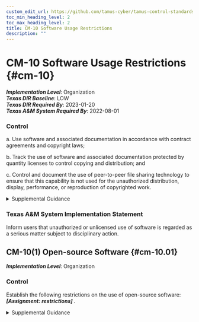 ```yaml
---
custom_edit_url: https://github.com/tamus-cyber/tamus-control-standards/tree/main/content/tamus.edu/TAMUS_profile.xml
toc_min_heading_level: 2
toc_max_heading_level: 2
title: CM-10 Software Usage Restrictions
description: ""
---
```


# CM-10 Software Usage Restrictions {#cm-10}

_**Implementation Level**_: Organization\
_**Texas DIR Baseline**_: LOW\
_**Texas DIR Required By**_: 2023-01-20\
_**Texas A&M System Required By**_: 2022-08-01

### Control

a. Use software and associated documentation in accordance with contract agreements and copyright laws;

b. Track the use of software and associated documentation protected by quantity licenses to control copying and distribution; and

c. Control and document the use of peer-to-peer file sharing technology to ensure that this capability is not used for the unauthorized distribution, display, performance, or reproduction of copyrighted work.

<details>
  <summary>Supplemental Guidance</summary>

Software license tracking can be accomplished by manual or automated methods, depending on organizational needs. Examples of contract agreements include software license agreements and non-disclosure agreements.

</details>

### Texas A&M System Implementation Statement

Inform users that unauthorized or unlicensed use of software is regarded as a serious matter subject to disciplinary action.

## CM-10(1) Open-source Software {#cm-10.01}

_**Implementation Level**_: Organization

### Control

Establish the following restrictions on the use of open-source software: <strong> <em>[Assignment: restrictions]</em> </strong>.

<details>
  <summary>Supplemental Guidance</summary>

Open-source software refers to software that is available in source code form. Certain software rights normally reserved for copyright holders are routinely provided under software license agreements that permit individuals to study, change, and improve the software. From a security perspective, the major advantage of open-source software is that it provides organizations with the ability to examine the source code. In some cases, there is an online community associated with the software that inspects, tests, updates, and reports on issues found in software on an ongoing basis. However, remediating vulnerabilities in open-source software may be problematic. There may also be licensing issues associated with open-source software, including the constraints on derivative use of such software. Open-source software that is available only in binary form may increase the level of risk in using such software.

</details>


